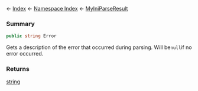 ← [Index](Api-Index) ← [Namespace Index](Namespace-Index) ← [MyIniParseResult](VRage.Game.ModAPI.Ingame.Utilities.MyIniParseResult)

### Summary

```csharp
public string Error
```

Gets a description of the error that occurred during parsing. Will be`null`if no error occurred.

### Returns

[string](https://docs.microsoft.com/en-us/dotnet/api/System.String?view=netframework-4.6)

